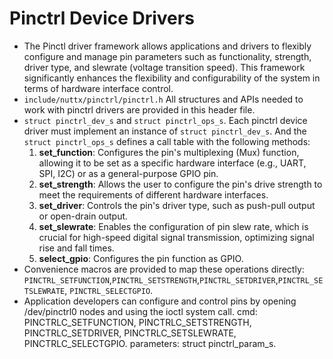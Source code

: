 Pinctrl Device Drivers
======================

-   The Pinctl driver framework allows applications and drivers to
    flexibly configure and manage pin parameters such as functionality,
    strength, driver type, and slewrate (voltage transition speed). This
    framework significantly enhances the flexibility and configurability
    of the system in terms of hardware interface control.
-   `include/nuttx/pinctrl/pinctrl.h` All structures and APIs needed to
    work with pinctrl drivers are provided in this header file.
-   `struct pinctrl_dev_s` and `struct pinctrl_ops_s`. Each pinctrl
    device driver must implement an instance of `struct pinctrl_dev_s`.
    And the `struct pinctrl_ops_s` defines a call table with the
    following methods:
    1.  **set\_function**: Configures the pin\'s multiplexing (Mux)
        function, allowing it to be set as a specific hardware interface
        (e.g., UART, SPI, I2C) or as a general-purpose GPIO pin.
    2.  **set\_strength**: Allows the user to configure the pin\'s drive
        strength to meet the requirements of different hardware
        interfaces.
    3.  **set\_driver**: Controls the pin\'s driver type, such as
        push-pull output or open-drain output.
    4.  **set\_slewrate**: Enables the configuration of pin slew rate,
        which is crucial for high-speed digital signal transmission,
        optimizing signal rise and fall times.
    5.  **select\_gpio**: Configures the pin function as GPIO.
-   Convenience macros are provided to map these operations directly:
    `PINCTRL_SETFUNCTION`,`PINCTRL_SETSTRENGTH`,`PINCTRL_SETDRIVER`,`PINCTRL_SETSLEWRATE`,
    `PINCTRL_SELECTGPIO`.
-   Application developers can configure and control pins by opening
    /dev/pinctrl0 nodes and using the ioctl system call. cmd:
    PINCTRLC\_SETFUNCTION, PINCTRLC\_SETSTRENGTH, PINCTRLC\_SETDRIVER,
    PINCTRLC\_SETSLEWRATE, PINCTRLC\_SELECTGPIO. parameters: struct
    pinctrl\_param\_s.

